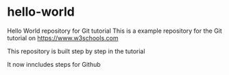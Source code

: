 # hello-world
Hello World repository for Git tutorial
This is a example repository for the Git tutorial on https://www.w3schools.com

This repository is built step by step in the tutorial

It now inncludes steps for Github
